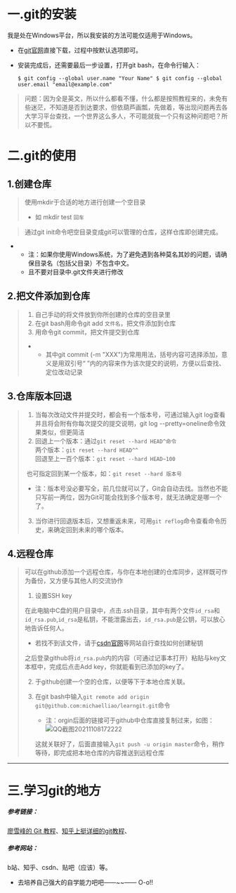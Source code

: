# 一.git的安装

我是处在Windows平台，所以我安装的方法可能仅适用于Windows。

* 在[git官网](https://git-scm.com/downloads)直接下载，过程中按默认选项即可。

* 安装完成后，还需要最后一步设置，打开git bash，在命令行输入：

  `$ git config --global user.name "Your Name"
  $ git config --global user.email "email@example.com"`

> 问题：因为全是英文，所以什么都看不懂，什么都是按照教程来的，未免有些迷茫，不知道是否到达要求，但依葫芦画瓢，先做着，等出现问题再去各大学习平台查找，一个世界这么多人，不可能就我一个只有这种问题吧？所以不要慌。

# 二.git的使用

## 1.创建仓库

> 使用mkdir于合适的地方进行创建一个空目录
>
> + 如 mkdir test `回车`

> 通过git init命令吧空目录变成git可以管理的仓库，这样仓库即创建完成。

+ + 注：如果你使用Windows系统，为了避免遇到各种莫名其妙的问题，请确保目录名（包括父目录）不包含中文。
  + 且不要对目录中.git文件夹进行修改

## 2.把文件添加到仓库

> 1. 自己手动的将文件放到你所创建的仓库的空目录里
> 2. 在git bash用命令git add `文件名`，把文件添加到仓库
> 3. 用命令git commit，把文件提交到仓库
>
> + + 其中git commit (-m "XXX")为常用用法，括号内容可选择添加，意义是用双引号“ ”内的内容来作为该次提交的说明，方便以后查找、定位改动记录

## 3.仓库版本回退

> 1. 当每次改动文件并提交时，都会有一个版本号，可通过输入git log查看并且将会附有你每次提交的提交说明，git log --pretty=oneline命令效果类似，但更简洁
> 2. 回退上一个版本：通过`git reset --hard HEAD^命令`<br>两个版本：`git reset --hard HEAD^^`<br>回退至上一百个版本：`git reset --hard HEAD~100`
>
> ​       也可指定回到某一个版本，如：`git reset --hard 版本号`
>
> * 注：版本号没必要写全，前几位就可以了，Git会自动去找。当然也不能只写前一两位，因为Git可能会找到多个版本号，就无法确定是哪一个了。
>
> 3. 当你进行回退版本后，又想重返未来，可用`git reflog`命令查看命令历史，来确定回到未来的哪个版本。
>
> 

## 4.远程仓库

> 可以在github添加一个远程仓库，与你在本地创建的仓库同步，这样既可作为备份，又方便与其他人的交流协作
>
> 1. 设置SSH key
>
> 在此电脑中C盘的用户目录中，点击.ssh目录，其中有两个文件`id_rsa`和`id_rsa.pub`,`id_rsa`是私钥，不能泄露出去，`id_rsa.pub`是公钥，可以放心地告诉任何人。
>
> * 若找不到该文件，请于[csdn官网](https://www.csdn.net/)等网站自行查找如何创建秘钥
>
> 之后登录github将`id_rsa.pub`内的内容（可通过记事本打开）粘贴与key文本框中，完成后点击Add key，你就能看到已添加的key了。
>
> 2. 于github创建一个空的仓库，以便等下于本地仓库关联。
>
> 3. 在git bash中输入`git remote add origin git@github.com:michaelliao/learngit.git`命令
>
>    * 注：orgin后面的链接可于github中仓库直接复制过来，如图：![QQ截图20211108172222](D:\localtask\git小笔记.assets\QQ截图20211108172222.png)
>
>    这就关联好了，后面直接输入`git push -u origin master`命令，稍作等待，即完成把本地仓库的内容推送到远程仓库
>

---

# 三.学习git的地方

##### 参考链接：

[廖雪峰的 Git 教程](https://www.liaoxuefeng.com/wiki/896043488029600)、[知乎上挺详细的git教程](https://zhuanlan.zhihu.com/p/30044692 "我廖雪峰的看不懂，又去找了个并照着做完了")、

##### 参考网站：

b站、知乎、csdn、贴吧（应该）等。

* 去培养自己强大的自学能力吧吧——~~——   O-o!!





